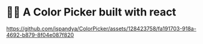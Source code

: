 # 🏳️‍🌈 A Color Picker built with react

https://github.com/ispandya/ColorPicker/assets/128423758/fa191703-918a-4692-b879-8f04e087f820

 
 
 
